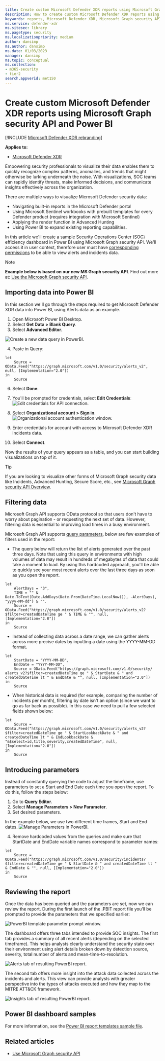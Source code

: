 ```yaml
---
title: Create custom Microsoft Defender XDR reports using Microsoft Graph security API and Power BI 
description: How to create custom Microsoft Defender XDR reports using Microsoft Graph security API and Power BI 
keywords: reports, Microsoft Defender XDR, Microsoft Graph security API, Power BI
ms.service: defender-xdr
ms.sitesec: library
ms.pagetype: security
ms.localizationpriority: medium
author: dansimp
ms.author: dansimp
ms.date: 01/03/2023
manager: dansimp
ms.topic: conceptual
ms.collection: 
- m365-security
- tier2
search.appverid: met150
---
```

# Create custom Microsoft Defender XDR reports using Microsoft Graph security API and Power BI 

[!INCLUDE [Microsoft Defender XDR rebranding](../includes/microsoft-defender.md)]

**Applies to:**
- [Microsoft Defender XDR](https://go.microsoft.com/fwlink/?linkid=2118804)

Empowering security professionals to visualize their data enables them to quickly recognize complex patterns, anomalies, and trends that might otherwise be lurking underneath the noise. With visualizations, SOC teams can rapidly identify threats, make informed decisions, and communicate insights effectively across the organization.

There are multiple ways to visualize Microsoft Defender security data:

- Navigating built-in reports in the Microsoft Defender portal
- Using Microsoft Sentinel workbooks with prebuilt templates for every Defender product (requires integration with Microsoft Sentinel)
- Applying the render function in Advanced Hunting
- Using Power BI to expand existing reporting capabilities.

In this article we'll create a sample Security Operations Center (SOC) efficiency dashboard in Power BI using Microsoft Graph security API. We'll access it in user context, therefore user must have [corresponding permissions](manage-rbac.md) to be able to view alerts and incidents data.

> [!NOTE]
> **Example below is based on our new MS Graph security API**. Find out more at: [Use the Microsoft Graph security API](/graph/api/resources/security-api-overview?view=graph-rest-1.0).


## Importing data into Power BI

In this section we'll go through the steps required to get Microsoft Defender XDR data into Power BI, using Alerts data as an example.

1.	Open Microsoft Power BI Desktop.
2.	Select **Get Data > Blank Query**.
3.	Select **Advanced Editor**.

![Create a new data query in PowerBI.](../../../microsoft-365/media/defender/power-bi/manage-parameters.png)

4.	Paste in Query:
```
let
    Source = OData.Feed("https://graph.microsoft.com/v1.0/security/alerts_v2", null, [Implementation="2.0"])
in
    Source
```
6.	Select **Done**.
7.	You'll be prompted for credentials, select **Edit Credentials**:
![Edit credentials for API connection.](../../../microsoft-365/media/defender/power-bi/edit-credentials-api.png)

8.	Select **Organizational account > Sign in**.
![Organizational account authentication window.](../../../microsoft-365/media/defender/power-bi/sign-in-org-account.png)

9.	Enter credentials for account with access to Microsoft Defender XDR incidents data.
10.	Select **Connect**.

Now the results of your query appears as a table, and you can start building visualizations on top of it.

> [!TIP]
> If you are looking to visualize other forms of Microsoft Graph security data like Incidents, Advanced Hunting, Secure Score, etc., see [Microsoft Graph security API Overview](/graph/api/resources/security-api-overview).


## Filtering data

Microsoft Graph API supports OData protocol so that users don't have to worry about pagination - or requesting the next set of data. However, filtering data is essential to improving load times in a busy environment.

Microsoft Graph API supports [query parameters](/graph/filter-query-parameter), below are few examples of filters used in the report:

- The query below will return the list of alerts generated over the past three days. Note that using this query in environments with high volumes of data may result in hundreds of megabytes of data that could take a moment to load. By using this hardcoded approach, you'll be able to quickly see your most recent alerts over the last three days as soon as you open the report.

```
let
    AlertDays = "3",
    TIME = "" & Date.ToText(Date.AddDays(Date.From(DateTime.LocalNow()), -AlertDays), "yyyy-MM-dd") & "",
    Source = OData.Feed("https://graph.microsoft.com/v1.0/security/alerts_v2?$filter=createdDateTime ge " & TIME & "", null, [Implementation="2.0"])
in
    Source
```

- Instead of collecting data across a date range, we can gather alerts across more precise dates by inputting a date using the YYYY-MM-DD format.

```
let
    StartDate = "YYYY-MM-DD",
    EndDate = "YYYY-MM-DD",
    Source = OData.Feed("https://graph.microsoft.com/v1.0/security/ alerts_v2?$filter=createdDateTime ge " & StartDate & " and createdDateTime lt " & EndDate & "", null, [Implementation="2.0"])
in
    Source
```

- When historical data is required (for example, comparing the number of incidents per month), filtering by date isn't an option (since we want to go as far back as possible). In this case we need to pull a few selected fields shown below:

```
let
    Source = OData.Feed("https://graph.microsoft.com/v1.0/security/alerts_v2?$filter=createdDateTime ge " & StartLookbackDate & " and createdDateTime lt " & EndLookbackDate & "&$select=id,title,severity,createdDateTime", null, [Implementation="2.0"])
in
    Source
```

## Introducing parameters

Instead of constantly querying the code to adjust the timeframe, use parameters to set a Start and End Date each time you open the report. To do this, follow the steps below:

1.	Go to **Query Editor**.
2.	Select **Manage Parameters > New Parameter**.
3.	Set desired parameters.

In the example below, we use two different time frames, Start and End dates.
![Manage Parameters in PowerBI.](../../../microsoft-365/media/defender/power-bi/manage-parameters.png)

4.	Remove hardcoded values from the queries and make sure that StartDate and EndDate variable names correspond to parameter names:

```
let
    Source = OData.Feed("https://graph.microsoft.com/v1.0/security/incidents?$filter=createdDateTime ge " & StartDate & " and createdDateTime lt " & EndDate & "", null, [Implementation="2.0"])
in
    Source
```

## Reviewing the report

Once the data has been queried and the parameters are set, now we can review the report. During the first launch of the .PBIT report file you'll be prompted to provide the parameters that we specified earlier:

![PowerBI template parameter prompt window.](../../../microsoft-365/media/defender/power-bi/soc-overview-dashboard.png)


The dashboard offers three tabs intended to provide SOC insights. The first tab provides a summary of all recent alerts (depending on the selected timeframe). This helps analysts clearly understand the security state over their environment using alert details broken down by detection source, severity, total number of alerts and mean-time-to-resolution.

![Alerts tab of resulting PowerBI report.](../../../microsoft-365/media/defender/power-bi/alert-tab-powerbi.png)


The second tab offers more insight into the attack data collected across the incidents and alerts. This view can provide analysts with greater perspective into the types of attacks executed and how they map to the MITRE ATT&CK framework.

![Insights tab of resulting PowerBI report.](../../../microsoft-365/media/defender/power-bi/insights-tab-powerbi.png)

## Power BI dashboard samples

For more information, see the 
[Power BI report templates sample file](https:download.microsoft.com/download/0/1/6/01686830-b4e4-4cc1-af5b-7e07eab3ff55/defender-xdr-soc-overview.zip).

## Related articles

- [Use Microsoft Graph security API](/graph/api/resources/security-api-overview)
